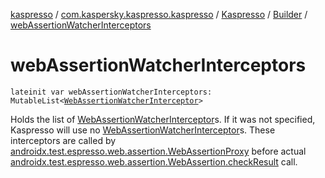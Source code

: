 [kaspresso](../../../index.md) / [com.kaspersky.kaspresso.kaspresso](../../index.md) / [Kaspresso](../index.md) / [Builder](index.md) / [webAssertionWatcherInterceptors](./web-assertion-watcher-interceptors.md)

# webAssertionWatcherInterceptors

`lateinit var webAssertionWatcherInterceptors: MutableList<`[`WebAssertionWatcherInterceptor`](../../../com.kaspersky.kaspresso.interceptors.watcher.view/-web-assertion-watcher-interceptor/index.md)`>`

Holds the list of [WebAssertionWatcherInterceptor](../../../com.kaspersky.kaspresso.interceptors.watcher.view/-web-assertion-watcher-interceptor/index.md)s.
If it was not specified, Kaspresso will use no [WebAssertionWatcherInterceptor](../../../com.kaspersky.kaspresso.interceptors.watcher.view/-web-assertion-watcher-interceptor/index.md)s.
These interceptors are called by [androidx.test.espresso.web.assertion.WebAssertionProxy](../../../androidx.test.espresso.web.assertion/-web-assertion-proxy/index.md)
before actual [androidx.test.espresso.web.assertion.WebAssertion.checkResult](#) call.

